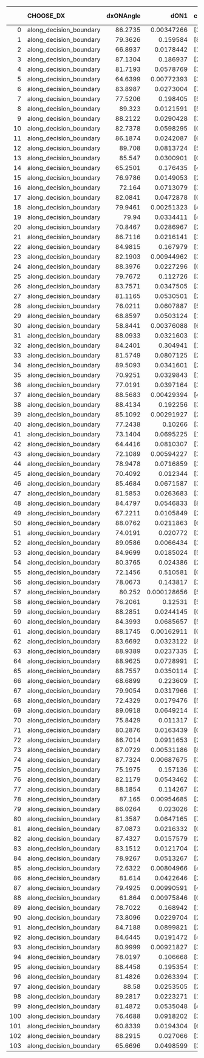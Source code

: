 |     | CHOOSE_DX               |   dxONAngle |        dON1 | cIDON1   |   dON_patch_1 |   nTON |         dON |   dxOFFAngle |       dOFF1 | cIDOFF1   |   dOFF_patch_1 |   nTOFF |        dOFF | SUCCESS   |   nExp |   dual_point_id |   subpoint_time_seconds |   total_execution_time |       logp |   dOFF/dON | Vote dOFF>dON   |
|----:|:------------------------|------------:|------------:|:---------|--------------:|-------:|------------:|-------------:|------------:|:----------|---------------:|--------:|------------:|:----------|-------:|----------------:|------------------------:|-----------------------:|-----------:|-----------:|:----------------|
|   0 | along_decision_boundary |     86.2735 | 0.00347266  | [3 5]    |   0.00347266  |      1 | 0.00347266  |      89.0728 | 0.0151132   | [3 5]     |    0.0151132   |       1 | 0.0151132   | True      |      1 |               1 |                0.692924 |                1.2206  |  0         |  4.35205   | True            |
|   1 | along_decision_boundary |     79.3626 | 0.159584    | [8 9]    |   0.159584    |      1 | 0.159584    |      84.9619 | 0.117787    | [8 9]     |    0.117787    |       1 | 0.117787    | False     |      2 |               2 |                1.2506   |                2.4812  | -0.5       |  0.738091  | False           |
|   2 | along_decision_boundary |     66.8937 | 0.0178442   | [1 8]    |   0.0178442   |      1 | 0.0178442   |      82.7915 | 0.0552498   | [0 8]     |    0.0552498   |       1 | 0.0552498   | True      |      3 |               3 |                0.5933   |                3.07952 | -0         |  3.09624   | True            |
|   3 | along_decision_boundary |     87.1304 | 0.186937    | [2 4]    |   0.186937    |      1 | 0.186937    |      87.9241 | 0.0165756   | [2 4]     |    0.0165756   |       1 | 0.0165756   | False     |      4 |               4 |                0.662017 |                3.75006 | -0.166667  |  0.0886698 | False           |
|   4 | along_decision_boundary |     81.7193 | 0.0578769   | [3 4]    |   0.0578769   |      1 | 0.0578769   |      86.2877 | 0.0545916   | [3 4]     |    0.0545916   |       1 | 0.0545916   | False     |      5 |               5 |                0.835441 |                4.5935  | -0         |  0.943237  | False           |
|   5 | along_decision_boundary |     64.6399 | 0.00772393  | [3 8]    |   0.00772393  |      1 | 0.00772393  |      80.047  | 0.029669    | [3 8]     |    0.029669    |       1 | 0.029669    | True      |      6 |               6 |                0.652721 |                5.25722 | -0.1       |  3.84118   | True            |
|   6 | along_decision_boundary |     83.8987 | 0.0273004   | [7 9]    |   0.0273004   |      1 | 0.0273004   |      89.6245 | 0.0136863   | [7 9]     |    0.0136863   |       1 | 0.0136863   | False     |      7 |               7 |                0.813302 |                6.07852 | -0         |  0.501323  | False           |
|   7 | along_decision_boundary |     77.5206 | 0.198405    | [5 6]    |   0.198405    |      1 | 0.198405    |      86.35   | 0.0374398   | [5 6]     |    0.0374398   |       1 | 0.0374398   | False     |      8 |               8 |                0.971282 |                7.05833 | -0.0714286 |  0.188704  | False           |
|   8 | along_decision_boundary |     89.323  | 0.0121591   | [5 7]    |   0.0121591   |      1 | 0.0121591   |      89.311  | 0.110259    | [5 7]     |    0.110259    |       1 | 0.110259    | True      |      9 |               9 |                0.899002 |                7.96833 | -0.25      |  9.06806   | True            |
|   9 | along_decision_boundary |     88.2122 | 0.0290428   | [3 9]    |   0.0290428   |      1 | 0.0290428   |      89.0503 | 0.0625864   | [3 9]     |    0.0625864   |       1 | 0.0625864   | True      |     10 |              10 |                0.584524 |                8.56192 | -0.0555556 |  2.15497   | True            |
|  10 | along_decision_boundary |     82.7378 | 0.0598295   | [0 2]    |   0.0598295   |      1 | 0.0598295   |      87.2513 | 0.0506804   | [1 2]     |    0.0506804   |       1 | 0.0506804   | False     |     11 |              11 |                0.755511 |                9.32643 | -0         |  0.84708   | False           |
|  11 | along_decision_boundary |     86.1874 | 0.0242087   | [6 8]    |   0.0242087   |      1 | 0.0242087   |      88.2837 | 0.172494    | [6 8]     |    0.172494    |       1 | 0.172494    | True      |     12 |              12 |                0.795481 |               10.1289  | -0.0454545 |  7.12529   | True            |
|  12 | along_decision_boundary |     89.708  | 0.0813724   | [5 7]    |   0.0813724   |      1 | 0.0813724   |      89.4628 | 0.29163     | [5 7]     |    0.29163     |       1 | 0.29163     | True      |     13 |              13 |                0.724797 |               10.8667  | -0         |  3.5839    | True            |
|  13 | along_decision_boundary |     85.547  | 0.0300901   | [0 1]    |   0.0300901   |      1 | 0.0300901   |      87.1564 | 0.353317    | [0 1]     |    0.353317    |       1 | 0.353317    | True      |     14 |              14 |                0.694087 |               11.5668  | -0.0384615 | 11.742     | True            |
|  14 | along_decision_boundary |     65.2501 | 0.176435    | [4 7]    |   0.176435    |      1 | 0.176435    |      80.1211 | 0.0197601   | [4 7]     |    0.0197601   |       1 | 0.0197601   | False     |     15 |              15 |                0.789848 |               12.3663  | -0.142857  |  0.111996  | False           |
|  15 | along_decision_boundary |     76.9786 | 0.0149053   | [2 6]    |   0.0149053   |      1 | 0.0149053   |      83.2307 | 0.131116    | [2 6]     |    0.131116    |       1 | 0.131116    | True      |     16 |              16 |                0.922546 |               13.2979  | -0.0333333 |  8.79657   | True            |
|  16 | along_decision_boundary |     72.164  | 0.0713079   | [3 4]    |   0.0713079   |      1 | 0.0713079   |      81.6574 | 0.0793117   | [3 4]     |    0.0793117   |       1 | 0.0793117   | True      |     17 |              17 |                0.787916 |               14.0908  | -0.125     |  1.11224   | True            |
|  17 | along_decision_boundary |     82.0841 | 0.0472878   | [0 1]    |   0.0472878   |      1 | 0.0472878   |      86.4446 | 0.233417    | [0 1]     |    0.233417    |       1 | 0.233417    | True      |     18 |              18 |                0.645279 |               14.7451  | -0.264706  |  4.93609   | True            |
|  18 | along_decision_boundary |     79.9461 | 0.00251323  | [4 7]    |   0.00251323  |      1 | 0.00251323  |      88.1264 | 0.19029     | [4 7]     |    0.19029     |       1 | 0.19029     | True      |     19 |              19 |                0.954376 |               15.7075  | -0.444444  | 75.7151    | True            |
|  19 | along_decision_boundary |     79.94   | 0.0334411   | [4 6]    |   0.0334411   |      1 | 0.0334411   |      83.403  | 0.010678    | [4 6]     |    0.010678    |       1 | 0.010678    | False     |     20 |              20 |                0.611531 |               16.324   | -0.657895  |  0.319307  | False           |
|  20 | along_decision_boundary |     70.8467 | 0.0286967   | [2 3]    |   0.0286967   |      1 | 0.0286967   |      84.3531 | 0.023999    | [2 3]     |    0.023999    |       1 | 0.023999    | False     |     21 |              21 |                0.712397 |               17.0454  | -0.4       |  0.836298  | False           |
|  21 | along_decision_boundary |     86.7116 | 0.0216141   | [3 5]    |   0.0216141   |      1 | 0.0216141   |      83.2942 | 0.550775    | [3 5]     |    0.550775    |       1 | 0.550775    | True      |     22 |              22 |                1.04569  |               18.1011  | -0.214286  | 25.4823    | True            |
|  22 | along_decision_boundary |     84.9815 | 0.167979    | [1 4]    |   0.167979    |      1 | 0.167979    |      81.5038 | 0.413575    | [0 4]     |    0.413575    |       1 | 0.413575    | True      |     23 |              23 |                0.870291 |               18.9794  | -0.363636  |  2.46207   | True            |
|  23 | along_decision_boundary |     82.1903 | 0.00944962  | [3 6]    |   0.00944962  |      1 | 0.00944962  |      85.7834 | 0.0241928   | [3 6]     |    0.0241928   |       1 | 0.0241928   | True      |     24 |              24 |                0.935956 |               19.9243  | -0.543478  |  2.56018   | True            |
|  24 | along_decision_boundary |     88.3976 | 0.0227296   | [0 1]    |   0.0227296   |      1 | 0.0227296   |      83.1893 | 0.0654478   | [0 1]     |    0.0654478   |       1 | 0.0654478   | True      |     25 |              25 |                1.3095   |               21.2452  | -0.75      |  2.87941   | True            |
|  25 | along_decision_boundary |     79.7672 | 0.112726    | [3 6]    |   0.112726    |      1 | 0.112726    |      84.5659 | 0.0446949   | [3 6]     |    0.0446949   |       1 | 0.0446949   | False     |     26 |              26 |                0.758818 |               22.013   | -0.98      |  0.396491  | False           |
|  26 | along_decision_boundary |     83.7571 | 0.0347505   | [3 5]    |   0.0347505   |      1 | 0.0347505   |      89.6696 | 0.0546744   | [3 5]     |    0.0546744   |       1 | 0.0546744   | True      |     27 |              27 |                0.833971 |               22.857   | -0.692308  |  1.57334   | True            |
|  27 | along_decision_boundary |     81.1165 | 0.0530501   | [2 5]    |   0.0530501   |      1 | 0.0530501   |      89.2377 | 0.0734931   | [2 5]     |    0.0734931   |       1 | 0.0734931   | True      |     28 |              28 |                0.665631 |               23.5326  | -0.907407  |  1.38535   | True            |
|  28 | along_decision_boundary |     76.0211 | 0.0607887   | [5 7]    |   0.0607887   |      1 | 0.0607887   |      88.4108 | 0.0972478   | [5 7]     |    0.0972478   |       1 | 0.0972478   | True      |     29 |              29 |                1.19726  |               24.7389  | -1.14286   |  1.59977   | True            |
|  29 | along_decision_boundary |     68.8597 | 0.0503124   | [1 9]    |   0.0503124   |      1 | 0.0503124   |      82.9145 | 0.106133    | [1 9]     |    0.106133    |       1 | 0.106133    | True      |     30 |              30 |                0.712505 |               25.4574  | -1.39655   |  2.10948   | True            |
|  30 | along_decision_boundary |     58.8441 | 0.00376088  | [6 7]    |   0.00376088  |      1 | 0.00376088  |      75.8737 | 0.0393869   | [6 7]     |    0.0393869   |       1 | 0.0393869   | True      |     31 |              31 |                0.752134 |               26.2165  | -1.66667   | 10.4728    | True            |
|  31 | along_decision_boundary |     88.0933 | 0.0321603   | [3 6]    |   0.0321603   |      1 | 0.0321603   |      83.9992 | 0.118215    | [3 6]     |    0.118215    |       1 | 0.118215    | True      |     32 |              32 |                0.733553 |               26.9621  | -1.95161   |  3.67581   | True            |
|  32 | along_decision_boundary |     84.2401 | 0.304941    | [1 2]    |   0.304941    |      1 | 0.304941    |      83.4785 | 0.212152    | [0 2]     |    0.212152    |       1 | 0.212152    | False     |     33 |              33 |                0.871577 |               27.8427  | -2.25      |  0.695714  | False           |
|  33 | along_decision_boundary |     81.5749 | 0.0807125   | [2 7]    |   0.0807125   |      1 | 0.0807125   |      86.8702 | 0.0171873   | [2 7]     |    0.0171873   |       1 | 0.0171873   | False     |     34 |              34 |                0.604876 |               28.4555  | -1.83333   |  0.212944  | False           |
|  34 | along_decision_boundary |     89.5093 | 0.0341601   | [2 7]    |   0.0341601   |      1 | 0.0341601   |      87.4088 | 0.00896188  | [2 7]     |    0.00896188  |       1 | 0.00896188  | False     |     35 |              35 |                0.688603 |               29.1591  | -1.47059   |  0.262349  | False           |
|  35 | along_decision_boundary |     70.9251 | 0.0329843   | [1 2]    |   0.0329843   |      1 | 0.0329843   |      87.5931 | 0.00412357  | [0 2]     |    0.00412357  |       1 | 0.00412357  | False     |     36 |              36 |                0.810838 |               29.979   | -1.15714   |  0.125016  | False           |
|  36 | along_decision_boundary |     77.0191 | 0.0397164   | [3 5]    |   0.0397164   |      1 | 0.0397164   |      81.6788 | 0.0665186   | [3 5]     |    0.0665186   |       1 | 0.0665186   | True      |     37 |              37 |                0.470447 |               30.4554  | -0.888889  |  1.67484   | True            |
|  37 | along_decision_boundary |     88.5683 | 0.00429394  | [4 9]    |   0.00429394  |      1 | 0.00429394  |      89.5055 | 0.0300509   | [4 9]     |    0.0300509   |       1 | 0.0300509   | True      |     38 |              38 |                0.617548 |               31.081   | -1.09459   |  6.99844   | True            |
|  38 | along_decision_boundary |     88.4134 | 0.192256    | [3 5]    |   0.192256    |      1 | 0.192256    |      89.3487 | 0.207993    | [3 5]     |    0.207993    |       1 | 0.207993    | True      |     39 |              39 |                0.833613 |               31.9296  | -1.31579   |  1.08185   | True            |
|  39 | along_decision_boundary |     85.1092 | 0.00291927  | [2 7]    |   0.00291927  |      1 | 0.00291927  |      88.7505 | 0.0438704   | [2 7]     |    0.0438704   |       1 | 0.0438704   | True      |     40 |              40 |                0.601283 |               32.5409  | -1.55128   | 15.0279    | True            |
|  40 | along_decision_boundary |     77.2438 | 0.10266     | [3 6]    |   0.10266     |      1 | 0.10266     |      84.6392 | 0.0353997   | [3 6]     |    0.0353997   |       1 | 0.0353997   | False     |     41 |              41 |                0.54666  |               33.0936  | -1.8       |  0.344825  | False           |
|  41 | along_decision_boundary |     73.1404 | 0.0695225   | [1 9]    |   0.0695225   |      1 | 0.0695225   |      89.6997 | 0.0400752   | [0 9]     |    0.0400752   |       1 | 0.0400752   | False     |     42 |              42 |                0.569844 |               33.6759  | -1.47561   |  0.576434  | False           |
|  42 | along_decision_boundary |     64.4416 | 0.0810307   | [7 9]    |   0.0810307   |      1 | 0.0810307   |      76.9709 | 0.021136    | [7 9]     |    0.021136    |       1 | 0.021136    | False     |     43 |              43 |                0.591889 |               34.2778  | -1.19048   |  0.26084   | False           |
|  43 | along_decision_boundary |     72.1089 | 0.00594227  | [3 4]    |   0.00594227  |      1 | 0.00594227  |      82.6472 | 0.0234433   | [3 4]     |    0.0234433   |       1 | 0.0234433   | True      |     44 |              44 |                0.638842 |               34.9276  | -0.94186   |  3.94518   | True            |
|  44 | along_decision_boundary |     78.9478 | 0.0716859   | [3 5]    |   0.0716859   |      1 | 0.0716859   |      86.555  | 0.178691    | [3 5]     |    0.178691    |       1 | 0.178691    | True      |     45 |              45 |                0.599266 |               35.5399  | -1.13636   |  2.4927    | True            |
|  45 | along_decision_boundary |     70.4092 | 0.012344    | [3 8]    |   0.012344    |      1 | 0.012344    |      81.4886 | 0.0403927   | [3 8]     |    0.0403927   |       1 | 0.0403927   | True      |     46 |              46 |                0.609208 |               36.1581  | -1.34444   |  3.27226   | True            |
|  46 | along_decision_boundary |     85.4684 | 0.0671587   | [3 8]    |   0.0671587   |      1 | 0.0671587   |      88.1873 | 0.00953169  | [3 8]     |    0.00953169  |       1 | 0.00953169  | False     |     47 |              47 |                0.544943 |               36.7091  | -1.56522   |  0.141928  | False           |
|  47 | along_decision_boundary |     81.5853 | 0.0263683   | [3 5]    |   0.0263683   |      1 | 0.0263683   |      82.3736 | 0.114307    | [3 5]     |    0.114307    |       1 | 0.114307    | True      |     48 |              48 |                0.655249 |               37.3773  | -1.28723   |  4.33501   | True            |
|  48 | along_decision_boundary |     84.4797 | 0.0546833   | [8 9]    |   0.0546833   |      1 | 0.0546833   |      85.9208 | 0.209104    | [8 9]     |    0.209104    |       1 | 0.209104    | True      |     49 |              49 |                0.689883 |               38.0802  | -1.5       |  3.82391   | True            |
|  49 | along_decision_boundary |     67.2211 | 0.0105849   | [2 4]    |   0.0105849   |      1 | 0.0105849   |      88.5912 | 0.287261    | [2 4]     |    0.287261    |       1 | 0.287261    | True      |     50 |              50 |                0.929443 |               39.0186  | -1.72449   | 27.1387    | True            |
|  50 | along_decision_boundary |     88.0762 | 0.0211863   | [6 9]    |   0.0211863   |      1 | 0.0211863   |      85.4471 | 0.142502    | [6 9]     |    0.142502    |       1 | 0.142502    | True      |     51 |              51 |                0.578397 |               39.605   | -1.96      |  6.72613   | True            |
|  51 | along_decision_boundary |     74.0191 | 0.020772    | [3 7]    |   0.020772    |      1 | 0.020772    |      87.1944 | 0.380865    | [3 7]     |    0.380865    |       1 | 0.380865    | True      |     52 |              52 |                0.652233 |               40.2738  | -2.20588   | 18.3355    | True            |
|  52 | along_decision_boundary |     89.0586 | 0.0066434   | [3 7]    |   0.0066434   |      1 | 0.0066434   |      85.873  | 0.124475    | [3 7]     |    0.124475    |       1 | 0.124475    | True      |     53 |              53 |                0.649818 |               40.9336  | -2.46154   | 18.7367    | True            |
|  53 | along_decision_boundary |     84.9699 | 0.0185024   | [5 7]    |   0.0185024   |      1 | 0.0185024   |      83.3022 | 0.149686    | [5 7]     |    0.149686    |       1 | 0.149686    | True      |     54 |              54 |                0.583266 |               41.5249  | -2.72642   |  8.09007   | True            |
|  54 | along_decision_boundary |     80.3765 | 0.024386    | [2 7]    |   0.024386    |      1 | 0.024386    |      80.526  | 0.0112049   | [2 7]     |    0.0112049   |       1 | 0.0112049   | False     |     55 |              55 |                0.70785  |               42.2388  | -3         |  0.459483  | False           |
|  55 | along_decision_boundary |     72.1456 | 0.510581    | [0 1]    |   0.510581    |      1 | 0.510581    |      77.3441 | 0.263302    | [0 1]     |    0.263302    |       1 | 0.263302    | False     |     56 |              56 |                1.61737  |               43.8721  | -2.62727   |  0.51569   | False           |
|  56 | along_decision_boundary |     78.0673 | 0.143817    | [3 6]    |   0.143817    |      1 | 0.143817    |      83.7826 | 0.0178662   | [3 6]     |    0.0178662   |       1 | 0.0178662   | False     |     57 |              57 |                0.608295 |               44.4894  | -2.28571   |  0.124229  | False           |
|  57 | along_decision_boundary |     80.252  | 0.000128656 | [5 7]    |   0.000128656 |      1 | 0.000128656 |      81.2362 | 0.0105391   | [5 7]     |    0.0105391   |       1 | 0.0105391   | True      |     58 |              58 |                0.538225 |               45.0356  | -1.97368   | 81.9167    | True            |
|  58 | along_decision_boundary |     76.2061 | 0.12531     | [5 7]    |   0.12531     |      1 | 0.12531     |      87.1415 | 0.258962    | [5 7]     |    0.258962    |       1 | 0.258962    | True      |     59 |              59 |                0.780279 |               45.8249  | -2.2069    |  2.06657   | True            |
|  59 | along_decision_boundary |     88.2851 | 0.0244145   | [0 2]    |   0.0244145   |      1 | 0.0244145   |      87.9238 | 0.0128847   | [1 2]     |    0.0128847   |       1 | 0.0128847   | False     |     60 |              60 |                0.598129 |               46.4331  | -2.44915   |  0.527748  | False           |
|  60 | along_decision_boundary |     84.3993 | 0.0685657   | [5 7]    |   0.0685657   |      1 | 0.0685657   |      84.7212 | 0.340548    | [5 7]     |    0.340548    |       1 | 0.340548    | True      |     61 |              61 |                0.8206   |               47.2627  | -2.13333   |  4.96674   | True            |
|  61 | along_decision_boundary |     88.1745 | 0.00162911  | [0 1]    |   0.00162911  |      1 | 0.00162911  |      89.3651 | 0.0147441   | [0 1]     |    0.0147441   |       1 | 0.0147441   | True      |     62 |              62 |                0.577201 |               47.8499  | -2.36885   |  9.05041   | True            |
|  62 | along_decision_boundary |     83.6692 | 0.0323122   | [8 9]    |   0.0323122   |      1 | 0.0323122   |      81.152  | 0.34475     | [8 9]     |    0.34475     |       1 | 0.34475     | True      |     63 |              63 |                0.845012 |               48.7009  | -2.6129    | 10.6694    | True            |
|  63 | along_decision_boundary |     88.9389 | 0.0237335   | [2 7]    |   0.0237335   |      1 | 0.0237335   |      84.7025 | 0.176787    | [2 7]     |    0.176787    |       1 | 0.176787    | True      |     64 |              64 |                0.56124  |               49.2701  | -2.86508   |  7.44884   | True            |
|  64 | along_decision_boundary |     88.9625 | 0.0728991   | [2 3]    |   0.0728991   |      1 | 0.0728991   |      87.171  | 0.0277657   | [2 3]     |    0.0277657   |       1 | 0.0277657   | False     |     65 |              65 |                0.693787 |               49.9729  | -3.125     |  0.380878  | False           |
|  65 | along_decision_boundary |     88.7557 | 0.0350114   | [3 5]    |   0.0350114   |      1 | 0.0350114   |      89.664  | 0.600824    | [3 5]     |    0.600824    |       1 | 0.600824    | True      |     66 |              66 |                0.812327 |               50.7962  | -2.77692   | 17.1608    | True            |
|  66 | along_decision_boundary |     68.6899 | 0.223609    | [2 4]    |   0.223609    |      1 | 0.223609    |      81.8957 | 0.0228177   | [2 4]     |    0.0228177   |       1 | 0.0228177   | False     |     67 |              67 |                0.587233 |               51.3895  | -3.0303    |  0.102043  | False           |
|  67 | along_decision_boundary |     79.9054 | 0.0317966   | [1 8]    |   0.0317966   |      1 | 0.0317966   |      89.5702 | 0.0117117   | [0 8]     |    0.0117117   |       1 | 0.0117117   | False     |     68 |              68 |                0.661822 |               52.0673  | -2.69403   |  0.368332  | False           |
|  68 | along_decision_boundary |     72.4329 | 0.0179476   | [5 7]    |   0.0179476   |      1 | 0.0179476   |      84.0869 | 0.0495564   | [5 7]     |    0.0495564   |       1 | 0.0495564   | True      |     69 |              69 |                0.599226 |               52.6735  | -2.38235   |  2.76117   | True            |
|  69 | along_decision_boundary |     89.0918 | 0.0649214   | [3 5]    |   0.0649214   |      1 | 0.0649214   |      86.7867 | 0.0283176   | [3 5]     |    0.0283176   |       1 | 0.0283176   | False     |     70 |              70 |                0.636795 |               53.3213  | -2.61594   |  0.436182  | False           |
|  70 | along_decision_boundary |     75.8429 | 0.011317    | [3 5]    |   0.011317    |      1 | 0.011317    |      83.1588 | 0.14478     | [3 5]     |    0.14478     |       1 | 0.14478     | True      |     71 |              71 |                0.611314 |               53.9397  | -2.31429   | 12.7932    | True            |
|  71 | along_decision_boundary |     80.2876 | 0.0163439   | [0 2]    |   0.0163439   |      1 | 0.0163439   |      86.1358 | 0.125575    | [1 2]     |    0.125575    |       1 | 0.125575    | True      |     72 |              72 |                0.601363 |               54.551   | -2.54225   |  7.6833    | True            |
|  72 | along_decision_boundary |     86.7014 | 0.0911653   | [2 4]    |   0.0911653   |      1 | 0.0911653   |      86.1555 | 0.00915424  | [2 4]     |    0.00915424  |       1 | 0.00915424  | False     |     73 |              73 |                0.661802 |               55.2178  | -2.77778   |  0.100414  | False           |
|  73 | along_decision_boundary |     87.0729 | 0.00531186  | [8 9]    |   0.00531186  |      1 | 0.00531186  |      85.3221 | 0.0886209   | [8 9]     |    0.0886209   |       1 | 0.0886209   | True      |     74 |              74 |                0.623337 |               55.8521  | -2.4726    | 16.6836    | True            |
|  74 | along_decision_boundary |     87.7324 | 0.00687675  | [3 6]    |   0.00687675  |      1 | 0.00687675  |      89.7444 | 0.133381    | [3 6]     |    0.133381    |       1 | 0.133381    | True      |     75 |              75 |                0.731671 |               56.5938  | -2.7027    | 19.3959    | True            |
|  75 | along_decision_boundary |     75.1975 | 0.157136    | [3 6]    |   0.157136    |      1 | 0.157136    |      85.6921 | 0.0351442   | [3 6]     |    0.0351442   |       1 | 0.0351442   | False     |     76 |              76 |                0.859872 |               57.4627  | -2.94      |  0.223655  | False           |
|  76 | along_decision_boundary |     82.1179 | 0.0543462   | [3 7]    |   0.0543462   |      1 | 0.0543462   |      85.1829 | 0.540367    | [3 7]     |    0.540367    |       1 | 0.540367    | True      |     77 |              77 |                1.13195  |               58.6066  | -2.63158   |  9.94304   | True            |
|  77 | along_decision_boundary |     88.1854 | 0.114267    | [2 7]    |   0.114267    |      1 | 0.114267    |      89.6406 | 0.0426712   | [2 7]     |    0.0426712   |       1 | 0.0426712   | False     |     78 |              78 |                0.66474  |               59.2804  | -2.86364   |  0.373434  | False           |
|  78 | along_decision_boundary |     87.165  | 0.00954685  | [2 7]    |   0.00954685  |      1 | 0.00954685  |      88.0469 | 0.0119229   | [2 7]     |    0.0119229   |       1 | 0.0119229   | True      |     79 |              79 |                0.578286 |               59.8667  | -2.5641    |  1.24889   | True            |
|  79 | along_decision_boundary |     86.0264 | 0.023026    | [3 8]    |   0.023026    |      1 | 0.023026    |      85.014  | 0.0546576   | [3 8]     |    0.0546576   |       1 | 0.0546576   | True      |     80 |              80 |                0.561297 |               60.44    | -2.79114   |  2.37373   | True            |
|  80 | along_decision_boundary |     81.3587 | 0.0647165   | [7 9]    |   0.0647165   |      1 | 0.0647165   |      81.2266 | 0.0374928   | [7 9]     |    0.0374928   |       1 | 0.0374928   | False     |     81 |              82 |                0.692291 |               61.9127  | -3.025     |  0.579339  | False           |
|  81 | along_decision_boundary |     87.0873 | 0.0216332   | [0 1]    |   0.0216332   |      1 | 0.0216332   |      88.4787 | 0.0956003   | [0 1]     |    0.0956003   |       1 | 0.0956003   | True      |     82 |              84 |                0.582698 |               62.5139  | -2.72222   |  4.41914   | True            |
|  82 | along_decision_boundary |     87.4327 | 0.0157579   | [2 7]    |   0.0157579   |      1 | 0.0157579   |      82.8587 | 0.118684    | [2 7]     |    0.118684    |       1 | 0.118684    | True      |     83 |              85 |                0.556686 |               63.0762  | -2.95122   |  7.53171   | True            |
|  83 | along_decision_boundary |     83.1512 | 0.0121704   | [2 7]    |   0.0121704   |      1 | 0.0121704   |      88.6102 | 0.0783945   | [2 7]     |    0.0783945   |       1 | 0.0783945   | True      |     84 |              86 |                0.505708 |               63.5919  | -3.18675   |  6.44143   | True            |
|  84 | along_decision_boundary |     78.9267 | 0.0513267   | [2 8]    |   0.0513267   |      1 | 0.0513267   |      82.2531 | 0.0423674   | [2 8]     |    0.0423674   |       1 | 0.0423674   | False     |     85 |              87 |                0.573292 |               64.1701  | -3.42857   |  0.825446  | False           |
|  85 | along_decision_boundary |     72.6322 | 0.00804966  | [4 5]    |   0.00804966  |      1 | 0.00804966  |      88.3297 | 0.000298052 | [4 5]     |    0.000298052 |       1 | 0.000298052 | False     |     86 |              88 |                0.564303 |               64.7405  | -3.11176   |  0.0370267 | False           |
|  86 | along_decision_boundary |     81.614  | 0.0422646   | [2 4]    |   0.0422646   |      1 | 0.0422646   |      83.7144 | 0.107632    | [2 4]     |    0.107632    |       1 | 0.107632    | True      |     87 |              89 |                0.641829 |               65.3903  | -2.81395   |  2.54663   | True            |
|  87 | along_decision_boundary |     79.4925 | 0.00990591  | [4 9]    |   0.00990591  |      1 | 0.00990591  |      76.5966 | 0.0972824   | [4 9]     |    0.0972824   |       1 | 0.0972824   | True      |     88 |              90 |                0.534318 |               65.9386  | -3.04023   |  9.82064   | True            |
|  88 | along_decision_boundary |     61.864  | 0.00975846  | [0 8]    |   0.00975846  |      1 | 0.00975846  |      86.8091 | 0.202316    | [1 8]     |    0.202316    |       1 | 0.202316    | True      |     89 |              91 |                0.765846 |               66.7134  | -3.27273   | 20.7324    | True            |
|  89 | along_decision_boundary |     78.7022 | 0.168942    | [1 8]    |   0.168942    |      1 | 0.168942    |      88.3614 | 0.0252711   | [0 8]     |    0.0252711   |       1 | 0.0252711   | False     |     90 |              92 |                0.688549 |               67.408   | -3.51124   |  0.149585  | False           |
|  90 | along_decision_boundary |     73.8096 | 0.0229704   | [2 7]    |   0.0229704   |      1 | 0.0229704   |      81.2338 | 0.0105616   | [2 7]     |    0.0105616   |       1 | 0.0105616   | False     |     91 |              93 |                0.576253 |               67.9892  | -3.2       |  0.459792  | False           |
|  91 | along_decision_boundary |     84.7188 | 0.0899821   | [2 7]    |   0.0899821   |      1 | 0.0899821   |      89.7006 | 0.0328769   | [2 7]     |    0.0328769   |       1 | 0.0328769   | False     |     92 |              94 |                0.82494  |               68.8202  | -2.90659   |  0.365371  | False           |
|  92 | along_decision_boundary |     84.6445 | 0.0191472   | [4 9]    |   0.0191472   |      1 | 0.0191472   |      88.2423 | 0.165926    | [4 9]     |    0.165926    |       1 | 0.165926    | True      |     93 |              95 |                0.652275 |               69.486   | -2.63043   |  8.66579   | True            |
|  93 | along_decision_boundary |     80.9999 | 0.00921827  | [3 5]    |   0.00921827  |      1 | 0.00921827  |      85.7801 | 0.0452233   | [3 5]     |    0.0452233   |       1 | 0.0452233   | True      |     94 |              96 |                0.633253 |               70.1273  | -2.84409   |  4.90583   | True            |
|  94 | along_decision_boundary |     78.0197 | 0.106668    | [3 5]    |   0.106668    |      1 | 0.106668    |      82.1901 | 0.548083    | [3 5]     |    0.548083    |       1 | 0.548083    | True      |     95 |              97 |                1.46739  |               71.6056  | -3.06383   |  5.13822   | True            |
|  95 | along_decision_boundary |     88.4458 | 0.195354    | [1 8]    |   0.195354    |      1 | 0.195354    |      81.5183 | 0.0682727   | [0 8]     |    0.0682727   |       1 | 0.0682727   | False     |     96 |              98 |                0.689739 |               72.3054  | -3.28947   |  0.349481  | False           |
|  96 | along_decision_boundary |     81.4826 | 0.0263394   | [7 9]    |   0.0263394   |      1 | 0.0263394   |      84.4207 | 0.0486765   | [7 9]     |    0.0486765   |       1 | 0.0486765   | True      |     97 |              99 |                0.634816 |               72.9492  | -3         |  1.84805   | True            |
|  97 | along_decision_boundary |     88.58   | 0.0253505   | [2 6]    |   0.0253505   |      1 | 0.0253505   |      83.8586 | 0.0499998   | [2 6]     |    0.0499998   |       1 | 0.0499998   | True      |     98 |             100 |                0.716456 |               73.6716  | -3.22165   |  1.97234   | True            |
|  98 | along_decision_boundary |     89.2817 | 0.0223271   | [1 5]    |   0.0223271   |      1 | 0.0223271   |      87.0047 | 0.152753    | [0 5]     |    0.152753    |       1 | 0.152753    | True      |     99 |             101 |                0.599208 |               74.2799  | -3.44898   |  6.84161   | True            |
|  99 | along_decision_boundary |     81.4872 | 0.0535048   | [4 6]    |   0.0535048   |      1 | 0.0535048   |      88.7583 | 0.00531443  | [4 6]     |    0.00531443  |       1 | 0.00531443  | False     |    100 |             102 |                0.660354 |               74.9492  | -3.68182   |  0.0993262 | False           |
| 100 | along_decision_boundary |     76.4688 | 0.0918202   | [3 6]    |   0.0918202   |      1 | 0.0918202   |      89.2359 | 0.00850916  | [3 6]     |    0.00850916  |       1 | 0.00850916  | False     |    101 |             103 |                0.697798 |               75.66    | -3.38      |  0.092672  | False           |
| 101 | along_decision_boundary |     60.8339 | 0.0194304   | [6 9]    |   0.0194304   |      1 | 0.0194304   |      82.8072 | 0.0272411   | [6 9]     |    0.0272411   |       1 | 0.0272411   | True      |    102 |             104 |                0.708853 |               76.3819  | -3.09406   |  1.40198   | True            |
| 102 | along_decision_boundary |     88.2915 | 0.027066    | [3 4]    |   0.027066    |      1 | 0.027066    |      88.5985 | 0.171794    | [3 4]     |    0.171794    |       1 | 0.171794    | True      |    103 |             105 |                0.621684 |               77.0105  | -3.31373   |  6.34722   | True            |
| 103 | along_decision_boundary |     65.6696 | 0.0498599   | [3 7]    |   0.0498599   |      1 | 0.0498599   |      86.9333 | 0.171804    | [3 7]     |    0.171804    |       1 | 0.171804    | True      |    104 |             106 |                0.963893 |               77.9815  | -3.53883   |  3.44573   | True            |